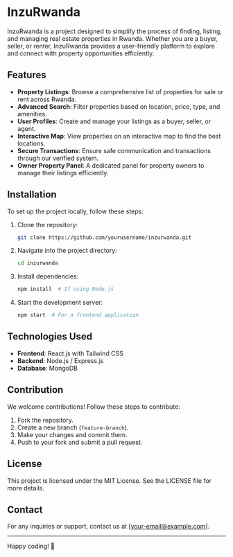 # InzuRwanda

InzuRwanda is a project designed to simplify the process of finding, listing, and managing real estate properties in Rwanda. Whether you are a buyer, seller, or renter, InzuRwanda provides a user-friendly platform to explore and connect with property opportunities efficiently.

## Features

- **Property Listings**: Browse a comprehensive list of properties for sale or rent across Rwanda.
- **Advanced Search**: Filter properties based on location, price, type, and amenities.
- **User Profiles**: Create and manage your listings as a buyer, seller, or agent.
- **Interactive Map**: View properties on an interactive map to find the best locations.
- **Secure Transactions**: Ensure safe communication and transactions through our verified system.
- **Owner Property Panel**: A dedicated panel for property owners to manage their listings efficiently.

## Installation

To set up the project locally, follow these steps:

1. Clone the repository:
   ```sh
   git clone https://github.com/yourusername/inzurwanda.git
   ```
2. Navigate into the project directory:
   ```sh
   cd inzurwanda
   ```
3. Install dependencies:
   ```sh
   npm install  # If using Node.js
   ```
4. Start the development server:
   ```sh
   npm start  # For a frontend application
   ```

## Technologies Used

- **Frontend**: React.js with Tailwind CSS
- **Backend**: Node.js / Express.js
- **Database**: MongoDB

## Contribution

We welcome contributions! Follow these steps to contribute:

1. Fork the repository.
2. Create a new branch (`feature-branch`).
3. Make your changes and commit them.
4. Push to your fork and submit a pull request.

## License

This project is licensed under the MIT License. See the LICENSE file for more details.

## Contact

For any inquiries or support, contact us at [your-email@example.com].

---

Happy coding! 🚀

